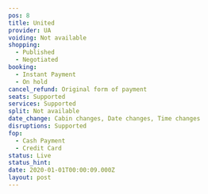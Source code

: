 ```yaml
---
pos: 8
title: United
provider: UA
voiding: Not available
shopping: 
  - Published
  - Negotiated
booking: 
  - Instant Payment
  - On hold
cancel_refund: Original form of payment
seats: Supported
services: Supported
split: Not available
date_change: Cabin changes, Date changes, Time changes
disruptions: Supported
fop:
  - Cash Payment
  - Credit Card
status: Live
status_hint: 
date: 2020-01-01T00:00:09.000Z
layout: post
---
```

